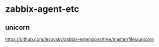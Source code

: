 # zabbix-agent-etc

## unicorn

https://github.com/lesovsky/zabbix-extensions/tree/master/files/unicorn
